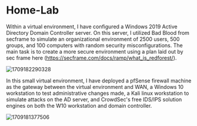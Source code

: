 # Home-Lab
Within a virtual environment, I have configured a Windows 2019 Active Directory Domain Controller server. On this server, I utilized Bad Blood from secframe to simulate an organizational environment of 2500 users, 500 groups, and 100 computers with random security misconfigurations. The main task is to create a more secure environment using a plan laid out by sec frame here (https://secframe.com/docs/ramp/what_is_redforest/).

![1709182290328](https://github.com/user-attachments/assets/875d9f4a-bf45-4df3-b97c-234105cdfc01)



In this small virtual environment, I have deployed a pfSense firewall machine as the gateway between the virtual environment and WAN, a Windows 10 workstation to test administrative changes made, a Kali linux workstation to simulate attacks on the AD server, and CrowdSec's free IDS/IPS solution engines on both the W10 workstation and domain controller.

![1709181377506](https://github.com/user-attachments/assets/afeda99d-39bc-440d-9ba1-fb8260500005)
